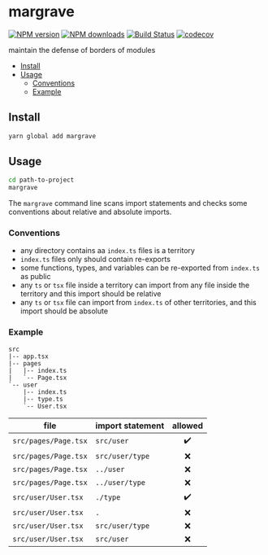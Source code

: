 # margrave

[![NPM version](https://badgen.net/npm/v/margrave)](https://npmjs.com/package/margrave)
[![NPM downloads](https://badgen.net/npm/dm/margrave)](https://npmjs.com/package/margrave)
[![Build Status](https://travis-ci.com/smmoosavi/margrave.svg?branch=master)](https://travis-ci.com/smmoosavi/margrave)
[![codecov](https://codecov.io/gh/smmoosavi/margrave/branch/master/graph/badge.svg)](https://codecov.io/gh/smmoosavi/margrave)

maintain the defense of borders of modules

<!-- toc -->

- [Install](#install)
- [Usage](#usage)
  - [Conventions](#conventions)
  - [Example](#example)

<!-- tocstop -->

## Install

```bash
yarn global add margrave
```

## Usage

```bash
cd path-to-project
margrave
```

The `margrave` command line scans import statements and checks some conventions about relative and absolute imports.

### Conventions

- any directory contains aa `index.ts` files is a territory
- `index.ts` files only should contain re-exports
- some functions, types, and variables can be re-exported from `index.ts` as public
- any `ts` or `tsx` file inside a territory can import from any file inside the territory and this import should be relative
- any `ts` or `tsx` file can import from `index.ts` of other territories, and this import should be absolute

### Example

```
src
|-- app.tsx
|-- pages
|   |-- index.ts
|   `-- Page.tsx
`-- user
    |-- index.ts
    |-- type.ts
    `-- User.tsx
```

| file                 | import statement |      allowed       |
| -------------------- | ---------------- | :----------------: |
| `src/pages/Page.tsx` | `src/user`       | :heavy_check_mark: |
| `src/pages/Page.tsx` | `src/user/type`  |        :x:         |
| `src/pages/Page.tsx` | `../user`        |        :x:         |
| `src/pages/Page.tsx` | `../user/type`   |        :x:         |
| `src/user/User.tsx`  | `./type`         | :heavy_check_mark: |
| `src/user/User.tsx`  | `.`              |        :x:         |
| `src/user/User.tsx`  | `src/user/type`  |        :x:         |
| `src/user/User.tsx`  | `src/user`       |        :x:         |
